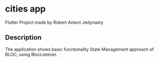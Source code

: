 # cities app

Flutter Project made by Robert Antoni Jedynasty

## Description

The application shows basic functionality State Management approach of BLOC, using BlocListener.
